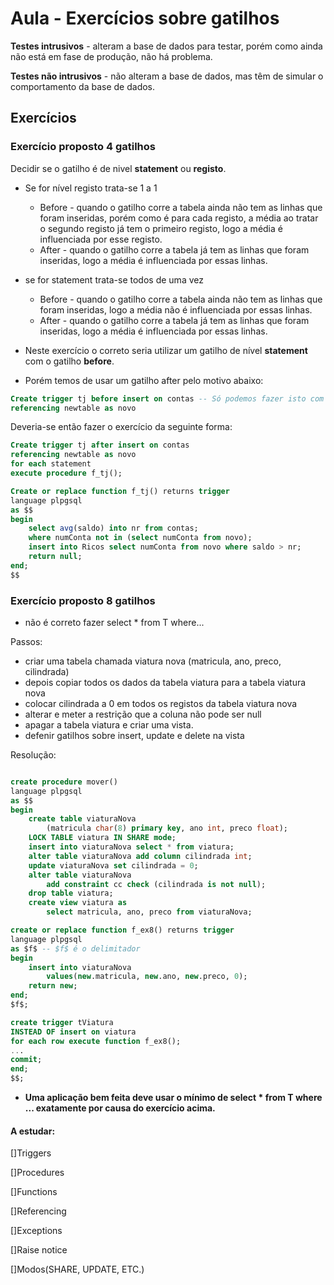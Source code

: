 # Aula - Exercícios sobre gatilhos

**Testes intrusivos** - alteram a base de dados para testar, porém como ainda não está em fase de produção, não há problema.

**Testes não intrusivos** - não alteram a base de dados, mas têm de simular o comportamento da base de dados.

## Exercícios 


### Exercício proposto 4 gatilhos


Decidir se o gatilho é de nivel **statement** ou **registo**.

- Se for nível registo trata-se 1 a 1 
    - Before - quando o gatilho corre a tabela ainda não tem as linhas que foram inseridas, porém como é para cada registo, a média ao tratar o segundo registo já tem o primeiro registo, logo a  média é influenciada por esse registo.
    - After - quando o gatilho corre a tabela já tem as linhas que foram inseridas, logo a média é influenciada por essas linhas.

- se for statement trata-se todos de uma vez
  - Before - quando o gatilho corre a tabela ainda não tem as linhas que foram inseridas, logo a média não é influenciada por essas linhas.
  - After - quando o gatilho corre a tabela já tem as linhas que foram inseridas, logo a média é influenciada por essas linhas.

- Neste exercício o correto seria utilizar um gatilho de nível **statement** com o gatilho **before**.
- Porém temos de usar um gatilho after pelo motivo abaixo:
```sql
Create trigger tj before insert on contas -- Só podemos fazer isto com gatilhos after, logo isto não se pode fazer.
referencing newtable as novo

```

Deveria-se então fazer o exercício da seguinte forma:

```sql
Create trigger tj after insert on contas
referencing newtable as novo
for each statement
execute procedure f_tj();

Create or replace function f_tj() returns trigger 
language plpgsql
as $$
begin
    select avg(saldo) into nr from contas;
    where numConta not in (select numConta from novo);
    insert into Ricos select numConta from novo where saldo > nr;
    return null;
end;
$$
```

### Exercício proposto 8 gatilhos

- não é correto fazer select * from T where...

Passos:
  - criar uma tabela chamada viatura nova (matricula, ano, preco, cilindrada)
  - depois copiar todos os dados da tabela viatura para a tabela viatura nova
  - colocar cilindrada a 0 em todos os registos da tabela viatura nova
  - alterar e meter a restrição que a coluna não pode ser null
  - apagar a tabela viatura e criar uma vista.
  - defenir gatilhos sobre insert, update e delete na vista

Resolução:
```sql	

create procedure mover()
language plpgsql
as $$
begin
    create table viaturaNova
        (matricula char(8) primary key, ano int, preco float);
    LOCK TABLE viatura IN SHARE mode;
    insert into viaturaNova select * from viatura;
    alter table viaturaNova add column cilindrada int;
    update viaturaNova set cilindrada = 0;
    alter table viaturaNova
        add constraint cc check (cilindrada is not null);
    drop table viatura;
    create view viatura as 
        select matricula, ano, preco from viaturaNova;

create or replace function f_ex8() returns trigger
language plpgsql
as $f$ -- $f$ é o delimitador
begin
    insert into viaturaNova
        values(new.matricula, new.ano, new.preco, 0);
    return new;
end;
$f$;

create trigger tViatura
INSTEAD OF insert on viatura
for each row execute function f_ex8();
...
commit;
end;
$$;

```

- **Uma aplicação bem feita deve usar o mínimo de select * from T where ... exatamente por causa do exercício acima.**


#### A estudar:

[]Triggers

[]Procedures

[]Functions

[]Referencing

[]Exceptions

[]Raise notice

[]Modos(SHARE, UPDATE, ETC.)